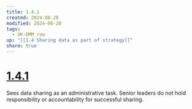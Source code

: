 ```yaml
---
title: 1.4.1
created: 2024-08-28
modified: 2024-08-28
tags:
  - UK-DMM_row
up: "[[1.4 Sharing data as part of strategy]]"
share: true
---
```

# [1.4.1](1.4.1.md)

Sees data sharing as an administrative task. Senior leaders do not hold responsibility or accountability for successful sharing.

